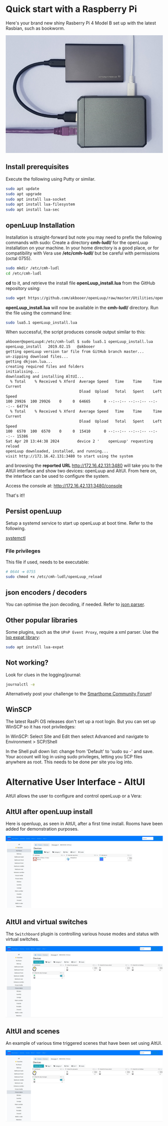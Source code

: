 # Quick start with a Raspberry Pi

Here's your brand new shiny Rasberry Pi 4 Model B set up with the latest Rasbian, such as bookworm.

![Raspberry Pi 4B](images/raspberry-pi-4b.jpg "Raspberry Pi 4B with a Samsung 500GB SSD")

## Install prerequisites
Execute the following using Putty or similar.

```bash
sudo apt update
sudo apt upgrade
sudo apt install lua-socket
sudo apt install lua-filesystem
sudo apt install lua-sec
```

## openLuup Installation
Installation is straight-forward but note you may need to prefix the following commands with sudo: Create a directory **cmh-ludl/** for the openLuup installation on your machine. In your home directory is a good place, or for compatibility with Vera use **/etc/cmh-ludl/** but be careful with permissions (octal 0755).

```bash
sudo mkdir /etc/cmh-ludl
cd /etc/cmh-ludl
```
**cd** to it, and retrieve the install file **openLuup_install.lua** from the GitHub repository using:

```bash
sudo wget https://github.com/akbooer/openLuup/raw/master/Utilities/openLuup_install.lua
```

**openLuup_install.lua** will now be available in the **cmh-ludl/** directory. Run the file using the command line:

```bash
sudo lua5.1 openLuup_install.lua
```

When successful, the script produces console output similar to this:

```text
akbooer@openLuup4:/etc/cmh-ludl $ sudo lua5.1 openLuup_install.lua
openLuup_install   2019.02.15   @akbooer
getting openLuup version tar file from GitHub branch master...
un-zipping download files...
getting dkjson.lua...
creating required files and folders
initialising...
downloading and installing AltUI...
  % Total    % Received % Xferd  Average Speed   Time    Time     Time  Current
                                 Dload  Upload   Total   Spent    Left  Speed
100 29926  100 29926    0     0  64665      0 --:--:-- --:--:-- --:--:-- 64774
  % Total    % Received % Xferd  Average Speed   Time    Time     Time  Current
                                 Dload  Upload   Total   Spent    Left  Speed
100  6570  100  6570    0     0  15410      0 --:--:-- --:--:-- --:--:-- 15386
Sat Apr 20 13:44:38 2024        device 2 '    openLuup' requesting reload
openLuup downloaded, installed, and running...
visit http://172.16.42.131:3480 to start using the system
```

and browsing the **reported URL** http://172.16.42.131:3480 will take you to the AltUI interface and show two devices: openLuup and AltUI. From here on, the interface can be used to configure the system.

Access the console at: http://172.16.42.131:3480/console

That's it!!

## Persist openLuup
Setup a systemd service to start up openLuup at boot time. Refer to the following.

[systemctl](/openluup?id=systemctl-with-etcsystemdsystemopenluupservice)

### File privileges
This file if used, needs to be executable:
```bash
# 0644 ➔ 0755
sudo chmod +x /etc/cmh-ludl/openLuup_reload
```

## json encoders / decoders
You can optimise the json decoding, if needed. Refer to [json parser](openluup-and-json.md).

## Other popular libraries
Some plugins, such as the `UPnP Event Proxy`, require a xml parser. Use the [lxp expat library](https://lunarmodules.github.io/luaexpat/index.html):
```bash
sudo apt install lua-expat
```

## Not working?
Look for clues in the logging/journal:
```bash
journalctl -e
```

Alternatively post your challenge to the [Smarthome Community Forum](https://smarthome.community/)!

## WinSCP
The latest RasPi OS releases don't set up a root login. But you can set up WinSCP so it has root priviledges:

In WinSCP:
Select Site and Edit then select Advanced and navigate to Environment > SCP/Shell

In the Shell pull down list: change from 'Default' to 'sudo su -' and save. Your account will log in using sudo privileges, letting you SCP files anywhere as root. This needs to be done per site you log into.

# Alternative User Interface - AltUI
AltUI allows the user to configure and control openLuup or a Vera:

## AltUI after openLuup install
Here is openluup, as seen in AltUI, after a first time install. Rooms have been added for demonstration purposes.

![AltUI at install time](images/altui-at-install-time.jpg "AltUI at install time")

## AltUI and virtual switches
The `Switchboard` plugin is controlling various house modes and status with virtual switches.

![AltUI house status with virtual switches](images/altui-house-status-with-virtual-switches.jpg "AltUI house status with virtual switches")

## AltUI and scenes
An example of various time triggered scenes that have been set using AltUI.

![AltUI time triggered scenes](images/altui-house-status-with-virtual-switches.jpg "AltUI time triggered scenes")
